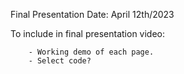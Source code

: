 Final Presentation Date: April 12th/2023

To include in final presentation video:

        - Working demo of each page.
        - Select code?